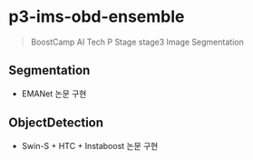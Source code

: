 # p3-ims-obd-ensemble

> BoostCamp AI Tech P Stage stage3 Image Segmentation

## Segmentation

- EMANet 논문 구현



## ObjectDetection

- Swin-S + HTC + Instaboost 논문 구현